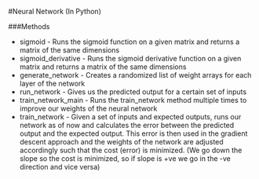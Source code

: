 #Neural Network (In Python)

###Methods

* sigmoid - Runs the sigmoid function on a given matrix and returns a matrix of the same dimensions
* sigmoid_derivative - Runs the sigmoid derivative function on a given matrix and returns a matrix of the same dimensions
* generate_network - Creates a randomized list of weight arrays for each layer of the network
* run_network - Gives us the predicted output for a certain set of inputs
* train_network_main - Runs the train_network method multiple times to improve our weights of the neural network
* train_network - Given a set of inputs and expected outputs, runs our network as of now and calculates the error between the predicted output and the expected output. This error is then used in the gradient descent approach and the weights of the network are adjusted accordingly such that the cost (error) is minimized. (We go down the slope so the cost is minimized, so if slope is +ve we go in the -ve direction and vice versa)

